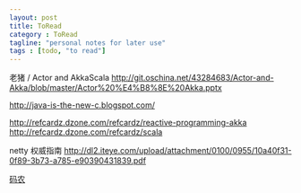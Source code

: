 ```yaml
---
layout: post
title: ToRead
category : ToRead
tagline: "personal notes for later use"
tags : [todo, "to read"]
---
```



老猪 / Actor and AkkaScala
http://git.oschina.net/43284683/Actor-and-Akka/blob/master/Actor%20%E4%B8%8E%20Akka.pptx

http://java-is-the-new-c.blogspot.com/

http://refcardz.dzone.com/refcardz/reactive-programming-akka
http://refcardz.dzone.com/refcardz/scala

netty 权威指南
http://dl2.iteye.com/upload/attachment/0100/0955/10a40f31-0f89-3b73-a785-e90390431839.pdf


[码农](http://www.codeceo.com/)


























